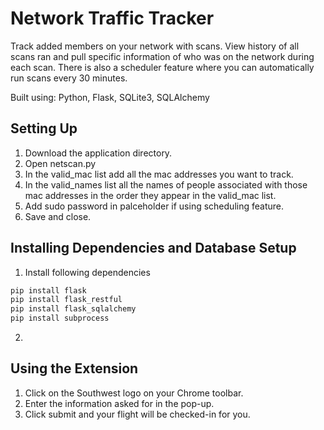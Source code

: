 # Network Traffic Tracker
Track added members on your network with scans. View history of all scans ran and pull 
specific information of who was on the network during each scan. There is also a scheduler feature
where you can automatically run scans every 30 minutes.

Built using: Python, Flask, SQLite3, SQLAlchemy 

## Setting Up

1. Download the application directory.
2. Open netscan.py
3. In the valid_mac list add all the mac addresses you want to track.
4. In the valid_names list all the names of people associated with those mac addresses in the order they appear in the valid_mac list.
5. Add sudo password in palceholder if using scheduling feature.
5. Save and close.

## Installing Dependencies and Database Setup
1. Install following dependencies 
```bash
pip install flask
pip install flask_restful
pip install flask_sqlalchemy
pip install subprocess
``` 
2.

## Using the Extension

1. Click on the Southwest logo on your Chrome toolbar.
2. Enter the information asked for in the pop-up.
3. Click submit and your flight will be checked-in for you.
